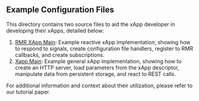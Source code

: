 ## Example Configuration Files

This directory contains two source files to aid the xApp developer in developing their xApps, detailed below:

1. [RMR XApp Main](source_code/rmrxapp_main.py): Example reactive xApp implementation, showing how to respond to signals, create configuration file handlers, register to RMR callbacks, and create subscriptions. 
2. [Xapp Main](source_code/rmrxapp_main.py): Example general xApp implementation, showing how to create an HTTP server, load parameters from the xApp descriptor, manipulate data from persistent storage, and react to REST calls. 

For additional information and context about their utilization, please refer to our tutorial paper. 

